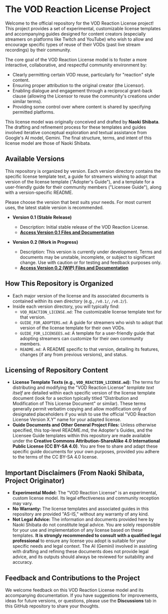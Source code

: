 # The VOD Reaction License Project

Welcome to the official repository for the VOD Reaction License project! This project provides a set of experimental, customizable license templates and accompanying guides designed for content creators (especially streamers on platforms like Twitch and YouTube) who wish to allow and encourage specific types of reuse of their VODs (past live stream recordings) by their community.

The core goal of the VOD Reaction License model is to foster a more interactive, collaborative, and respectful community environment by:
- Clearly permitting certain VOD reuse, particularly for "reaction" style content.
- Ensuring proper attribution to the original creator (the Licensor).
- Enabling dialogue and engagement through a reciprocal grant-back clause (allowing the Licensor to reuse the community's creations under similar terms).
- Providing some control over where content is shared by specifying permitted platforms.

This license model was originally conceived and drafted by **Naoki Shibata**. The drafting and refinement process for these templates and guides involved iterative conceptual exploration and textual assistance from Google's AI model, Gemini. The final structure, terms, and intent of this license model are those of Naoki Shibata.

## Available Versions

This repository is organized by version. Each version directory contains the specific license template text, a guide for streamers wishing to adopt that version of the license template ("Adopter's Guide"), and a template for a user-friendly guide for their community members ("Licensee Guide"), along with a version-specific README.

Please choose the version that best suits your needs. For most current uses, the latest stable version is recommended.

* **Version 0.1 (Stable Release)**
    * Description: Initial stable release of the VOD Reaction License.
    * **[Access Version 0.1 Files and Documentation](./v0.1/README.md)**

* **Version 0.2 (Work in Progress)**
    * Description: This version is currently under development. Terms and documents may be unstable, incomplete, or subject to significant change. Use with caution or for testing and feedback purposes only.
    * **[Access Version 0.2 (WIP) Files and Documentation](./v0.2/README.md)**

## How This Repository is Organized

* Each major version of the license and its associated documents is contained within its own directory (e.g., `/v0.1/`, `/v0.2/`).
* Inside each version directory, you will typically find:
    * `VOD_REACTION_LICENSE.md`: The customizable license template text for that version.
    * `GUIDE_FOR_ADOPTERS.md`: A guide for streamers who wish to adopt that version of the license template for their own VODs.
    * `GUIDE_FOR_LICENSEES.md`: A template for a user-friendly guide that adopting streamers can customize for their own community members.
    * `README.md`: A README specific to that version, detailing its features, changes (if any from previous versions), and status.

## Licensing of Repository Content

* **License Template Texts (e.g., `VOD_REACTION_LICENSE.md`):** The terms for distributing and modifying the "VOD Reaction License" *template text itself* are detailed within each specific version of the license template document (look for a section typically titled "Distribution and Modification of This License Document" or similar). These terms generally permit verbatim copying and allow modification only of designated placeholders if you wish to use the official "VOD Reaction License Version X.Y" name for your adapted license.
* **Guide Documents and Other General Project Files:** Unless otherwise specified, this top-level README.md, the Adopter's Guides, and the Licensee Guide templates within this repository are made available under the **Creative Commons Attribution-ShareAlike 4.0 International Public License (CC BY-SA 4.0)**. You are free to share and adapt these specific guide documents for your own purposes, provided you adhere to the terms of the CC BY-SA 4.0 license.

## Important Disclaimers (From Naoki Shibata, Project Originator)

* **Experimental Model:** The "VOD Reaction License" is an experimental, custom license model. Its legal effectiveness and community reception may vary.
* **No Warranty:** The license templates and associated guides in this repository are provided "AS-IS," without any warranty of any kind.
* **Not Legal Advice:** The information and documents provided here by Naoki Shibata do not constitute legal advice. You are solely responsible for your use and implementation of any license based on these templates. **It is strongly recommended to consult with a qualified legal professional** to ensure any license you adopt is suitable for your specific needs and legal context.
    The AI (Gemini) involved in assisting with drafting and refining these documents does not provide legal advice, and its outputs should always be reviewed for suitability and accuracy.

## Feedback and Contributions to the Project

We welcome feedback on this VOD Reaction License model and its accompanying documentation. If you have suggestions for improvements, ideas for future versions, or questions, please use the **Discussions** tab in this GitHub repository to share your thoughts.